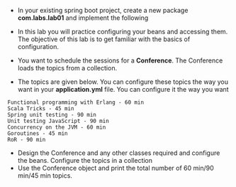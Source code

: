 * In your existing spring boot project, create a new package __com.labs.lab01__ and implement the following
* In this lab you will practice configuring your beans and accessing them. The objective of this lab is to get familiar with the basics of configuration.

* You want to schedule the sessions for a __Conference__. The Conference loads the topics from a collection.

* The topics are given below. You can configure these topics the way you want in your **application.yml** file. You can configure it the way you want

```
Functional programming with Erlang - 60 min
Scala Tricks - 45 min
Spring unit testing - 90 min
Unit testing JavaScript - 90 min
Concurrency on the JVM - 60 min
Goroutines - 45 min
RoR - 90 min
```

* Design the Conference and any other classes required and configure the beans. Configure the topics in a collection
* Use the Conference object and print the total number of 60 min/90 min/45 min topics.

